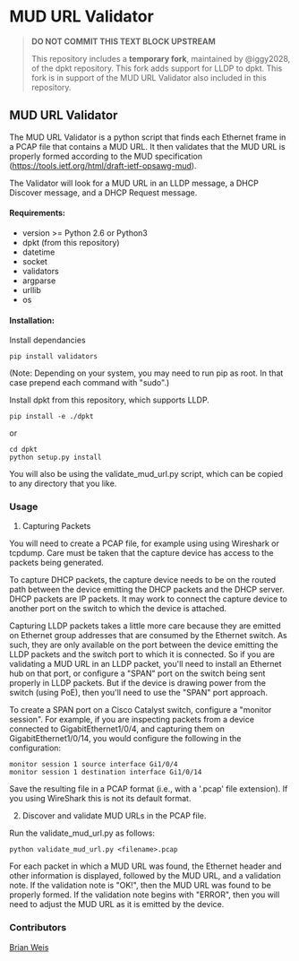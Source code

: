 # MUD URL Validator

> **DO NOT COMMIT THIS TEXT BLOCK UPSTREAM**
>
> This repository includes a **temporary fork**, maintained by @iggy2028, 
> of the dpkt repository. This fork adds support for LLDP to dpkt. This
> fork is in support of the MUD URL Validator also included in this
> repository.

MUD URL Validator
-----------------

The MUD URL Validator is a python script that finds each Ethernet frame in a 
PCAP file that contains a MUD URL. It then validates that the MUD URL is
properly formed according to the MUD specification
(https://tools.ietf.org/html/draft-ietf-opsawg-mud).

The Validator will look for a MUD URL in an LLDP message, 
a DHCP Discover message, and a DHCP Request message.

#### Requirements:
* version >= Python 2.6 or Python3
* dpkt (from this repository)
* datetime
* socket
* validators
* argparse
* urllib
* os

#### Installation:

Install dependancies

	pip install validators

(Note: Depending on your system, you may need to run pip as root. In that 
case prepend each command with "sudo".)
	

Install dpkt from this repository, which supports LLDP.

	pip install -e ./dpkt

or 

	cd dpkt
	python setup.py install

You will also be using the validate_mud_url.py script, which can be copied to any
directory that you like.

### Usage

1. Capturing Packets

You will need to create a PCAP file, for example using using Wireshark or
tcpdump.  Care must be taken that the capture device has access to the
packets being generated. 

To capture DHCP packets, the capture device needs to be on the routed path 
between the device emitting the DHCP packets and the DHCP server. 
DHCP packets are IP packets. It may work to connect the capture device 
to another port on the switch to which the device is attached.

Capturing LLDP packets takes a little more care because they are emitted 
on Ethernet group addresses that are consumed by the Ethernet switch. As such,
they are only available on the port between the device emitting the LLDP 
packets and the switch port to which it is connected. So if you are 
validating a MUD URL in an LLDP packet, you'll need to install an Ethernet 
hub on that port, or configure a "SPAN" port on the switch 
being sent properly in LLDP packets. But if the device is drawing power 
from the switch (using PoE), then you'll need to use the "SPAN" port approach.

To create a SPAN port on a Cisco Catalyst switch, configure a 
"monitor session". For example, if you are inspecting packets from a device
connected to GigabitEthernet1/0/4, and capturing them on
GigabitEthernet1/0/14, you would configure the following in the configuration:

	monitor session 1 source interface Gi1/0/4
	monitor session 1 destination interface Gi1/0/14

Save the resulting file in a PCAP format (i.e., with a '.pcap' file
extension). If you using WireShark this is not its default format.

2. Discover and validate MUD URLs in the PCAP file.

Run the validate_mud_url.py as follows:

	python validate_mud_url.py <filename>.pcap

For each packet in which a MUD URL was found, the Ethernet header and other
information is displayed, followed by the MUD URL, and a validation note. If
the validation note is "OK!", then the MUD URL was found to be properly
formed. If the validation note begins with "ERROR", then you will need to
adjust the MUD URL as it is emitted by the device.

### Contributors
[Brian Weis](https://github.com/iggy2028)
